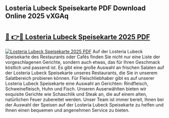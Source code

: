 ## Losteria Lubeck Speisekarte PDF Download Online 2025 vXGAq

# <h2><a href="http://gc9m4mw.nevu.top/?p=Losteria+Lubeck+Speisekarte">🔗 👉🔴 Losteria Lubeck Speisekarte 2025 PDF</a></h2>

[![Losteria Lubeck Speisekarte 2025 PDF](https://i.imgur.com/dBaPXMq.png)](http://gc9m4mw.nevu.top/?p=Losteria+Lubeck+Speisekarte)
Auf der Losteria Lubeck Speisekarte des Restaurants oder Cafés finden Sie nicht nur eine Liste der vorgeschlagenen Gerichte, sondern auch etwas, das für Ihren Geschmack köstlich und passend ist. Es gibt eine große Auswahl an frischen Salaten auf der Losteria Lubeck Speisekarte unseres Restaurants, die Sie in unserem Salatbereich probieren können. Für Fleischliebhaber gibt es auf unserer Losteria Lubeck Speisekarte eine Auswahl an Gerichten: Rindfleisch, Schweinefleisch, Huhn und Fisch. Unseren Auserwählten bieten wir exquisite Gerichte wie Schaschlik und Steak an, die auf einem alten, natürlichen Feuer zubereitet werden. Unser Team ist immer bereit, Ihnen bei der Auswahl der Speisen auf der Losteria Lubeck Speisekarte zu helfen und Ihnen einen bequemen und angenehmen Service zu bieten.
